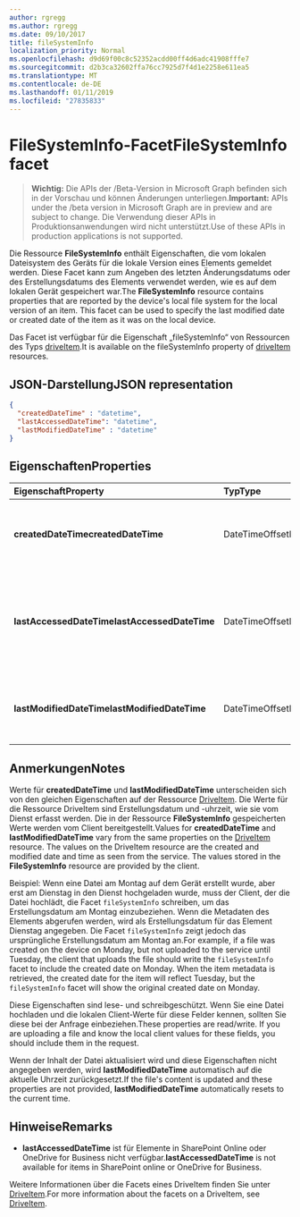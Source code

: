 ```yaml
---
author: rgregg
ms.author: rgregg
ms.date: 09/10/2017
title: fileSystemInfo
localization_priority: Normal
ms.openlocfilehash: d9d69f00c8c52352acdd00ff4d6adc41908fffe7
ms.sourcegitcommit: d2b3ca32602ffa76cc7925d7f4d1e2258e611ea5
ms.translationtype: MT
ms.contentlocale: de-DE
ms.lasthandoff: 01/11/2019
ms.locfileid: "27835833"
---
```

# <a name="filesysteminfo-facet"></a><span data-ttu-id="9f87e-102">FileSystemInfo-Facet</span><span class="sxs-lookup"><span data-stu-id="9f87e-102">FileSystemInfo facet</span></span>

> <span data-ttu-id="9f87e-103">**Wichtig:** Die APIs der /Beta-Version in Microsoft Graph befinden sich in der Vorschau und können Änderungen unterliegen.</span><span class="sxs-lookup"><span data-stu-id="9f87e-103">**Important:** APIs under the /beta version in Microsoft Graph are in preview and are subject to change.</span></span> <span data-ttu-id="9f87e-104">Die Verwendung dieser APIs in Produktionsanwendungen wird nicht unterstützt.</span><span class="sxs-lookup"><span data-stu-id="9f87e-104">Use of these APIs in production applications is not supported.</span></span>

<span data-ttu-id="9f87e-p102">Die Ressource **FileSystemInfo** enthält Eigenschaften, die vom lokalen Dateisystem des Geräts für die lokale Version eines Elements gemeldet werden. Diese Facet kann zum Angeben des letzten Änderungsdatums oder des Erstellungsdatums des Elements verwendet werden, wie es auf dem lokalen Gerät gespeichert war.</span><span class="sxs-lookup"><span data-stu-id="9f87e-p102">The **FileSystemInfo** resource contains properties that are reported by the device's local file system for the local version of an item. This facet can be used to specify the last modified date or created date of the item as it was on the local device.</span></span>

<span data-ttu-id="9f87e-107">Das Facet ist verfügbar für die Eigenschaft „fileSystemInfo“ von Ressourcen des Typs [driveItem][item-resource].</span><span class="sxs-lookup"><span data-stu-id="9f87e-107">It is available on the fileSystemInfo property of [driveItem][item-resource] resources.</span></span>

## <a name="json-representation"></a><span data-ttu-id="9f87e-108">JSON-Darstellung</span><span class="sxs-lookup"><span data-stu-id="9f87e-108">JSON representation</span></span>

<!-- {
  "blockType": "resource",
  "optionalProperties": [
    "lastAccessedDateTime"
  ],
  "@odata.type": "microsoft.graph.fileSystemInfo"
}-->

```json
{
  "createdDateTime" : "datetime",
  "lastAccessedDateTime": "datetime",
  "lastModifiedDateTime" : "datetime"
}
```

## <a name="properties"></a><span data-ttu-id="9f87e-109">Eigenschaften</span><span class="sxs-lookup"><span data-stu-id="9f87e-109">Properties</span></span>

| <span data-ttu-id="9f87e-110">Eigenschaft</span><span class="sxs-lookup"><span data-stu-id="9f87e-110">Property</span></span>                 | <span data-ttu-id="9f87e-111">Typ</span><span class="sxs-lookup"><span data-stu-id="9f87e-111">Type</span></span>           | <span data-ttu-id="9f87e-112">Beschreibung</span><span class="sxs-lookup"><span data-stu-id="9f87e-112">Description</span></span>                                                                                                          |
| :----------------------- | :------------- | :------------------------------------------------------------------------------------------------------------------- |
| <span data-ttu-id="9f87e-113">**createdDateTime**</span><span class="sxs-lookup"><span data-stu-id="9f87e-113">**createdDateTime**</span></span>      | <span data-ttu-id="9f87e-114">DateTimeOffset</span><span class="sxs-lookup"><span data-stu-id="9f87e-114">DateTimeOffset</span></span> | <span data-ttu-id="9f87e-115">Das UTC-Datum und die UTC-Uhrzeit der Erstellung der Datei auf einem Client.</span><span class="sxs-lookup"><span data-stu-id="9f87e-115">The UTC date and time the file was created on a client.</span></span>                                                              |
| <span data-ttu-id="9f87e-116">**lastAccessedDateTime**</span><span class="sxs-lookup"><span data-stu-id="9f87e-116">**lastAccessedDateTime**</span></span> | <span data-ttu-id="9f87e-117">DateTimeOffset</span><span class="sxs-lookup"><span data-stu-id="9f87e-117">DateTimeOffset</span></span> | <span data-ttu-id="9f87e-p103">Das UTC-Datum und die UTC-Uhrzeit des letzten Zugriffs auf die Datei. Nur für die [Liste der zuletzt verwendeten Dateien](../api/drive-recent.md) verfügbar.</span><span class="sxs-lookup"><span data-stu-id="9f87e-p103">The UTC date and time the file was last accessed. Available for the [recent file list](../api/drive-recent.md) only.</span></span> |
| <span data-ttu-id="9f87e-120">**lastModifiedDateTime**</span><span class="sxs-lookup"><span data-stu-id="9f87e-120">**lastModifiedDateTime**</span></span> | <span data-ttu-id="9f87e-121">DateTimeOffset</span><span class="sxs-lookup"><span data-stu-id="9f87e-121">DateTimeOffset</span></span> | <span data-ttu-id="9f87e-122">Das UTC-Datum und die UTC-Uhrzeit der letzten Änderung der Datei auf einem Client.</span><span class="sxs-lookup"><span data-stu-id="9f87e-122">The UTC date and time the file was last modified on a client.</span></span>                                                        |

## <a name="notes"></a><span data-ttu-id="9f87e-123">Anmerkungen</span><span class="sxs-lookup"><span data-stu-id="9f87e-123">Notes</span></span>

<span data-ttu-id="9f87e-p104">Werte für **createdDateTime** und **lastModifiedDateTime** unterscheiden sich von den gleichen Eigenschaften auf der Ressource [DriveItem](driveitem.md). Die Werte für die Ressource DriveItem sind Erstellungsdatum und -uhrzeit, wie sie vom Dienst erfasst werden. Die in der Ressource **FileSystemInfo** gespeicherten Werte werden vom Client bereitgestellt.</span><span class="sxs-lookup"><span data-stu-id="9f87e-p104">Values for **createdDateTime** and **lastModifiedDateTime** vary from the same properties on the [DriveItem](driveitem.md) resource. The values on the DriveItem resource are the created and modified date and time as seen from the service. The values stored in the **FileSystemInfo** resource are provided by the client.</span></span>

<span data-ttu-id="9f87e-p105">Beispiel: Wenn eine Datei am Montag auf dem Gerät erstellt wurde, aber erst am Dienstag in den Dienst hochgeladen wurde, muss der Client, der die Datei hochlädt, die Facet `fileSystemInfo` schreiben, um das Erstellungsdatum am Montag einzubeziehen. Wenn die Metadaten des Elements abgerufen werden, wird als Erstellungsdatum für das Element Dienstag angegeben. Die Facet `fileSystemInfo` zeigt jedoch das ursprüngliche Erstellungsdatum am Montag an.</span><span class="sxs-lookup"><span data-stu-id="9f87e-p105">For example, if a file was created on the device on Monday, but not uploaded to the service until Tuesday, the client that uploads the file should write the `fileSystemInfo` facet to include the created date on Monday. When the item metadata is retrieved, the created date for the item will reflect Tuesday, but the `fileSystemInfo` facet will show the original created date on Monday.</span></span>

<span data-ttu-id="9f87e-p106">Diese Eigenschaften sind lese- und schreibgeschützt. Wenn Sie eine Datei hochladen und die lokalen Client-Werte für diese Felder kennen, sollten Sie diese bei der Anfrage einbeziehen.</span><span class="sxs-lookup"><span data-stu-id="9f87e-p106">These properties are read/write. If you are uploading a file and know the local client values for these fields, you should include them in the request.</span></span>

<span data-ttu-id="9f87e-131">Wenn der Inhalt der Datei aktualisiert wird und diese Eigenschaften nicht angegeben werden, wird **lastModifiedDateTime** automatisch auf die aktuelle Uhrzeit zurückgesetzt.</span><span class="sxs-lookup"><span data-stu-id="9f87e-131">If the file's content is updated and these properties are not provided, **lastModifiedDateTime** automatically resets to the current time.</span></span>

## <a name="remarks"></a><span data-ttu-id="9f87e-132">Hinweise</span><span class="sxs-lookup"><span data-stu-id="9f87e-132">Remarks</span></span>

* <span data-ttu-id="9f87e-133">**lastAccessedDateTime** ist für Elemente in SharePoint Online oder OneDrive for Business nicht verfügbar.</span><span class="sxs-lookup"><span data-stu-id="9f87e-133">**lastAccessedDateTime** is not available for items in SharePoint online or OneDrive for Business.</span></span>

<span data-ttu-id="9f87e-134">Weitere Informationen über die Facets eines DriveItem finden Sie unter [DriveItem](driveitem.md).</span><span class="sxs-lookup"><span data-stu-id="9f87e-134">For more information about the facets on a DriveItem, see [DriveItem](driveitem.md).</span></span>

[item-resource]: ../resources/driveitem.md

<!-- {
  "type": "#page.annotation",
  "description": "The fileSystemInfo facet provides information about date created and modified by clients.",
  "keywords": "fileSystemInfo,client,system info,onedrive",
  "section": "documentation",
  "tocPath": "Facets/FileSystemInfo"
} -->
